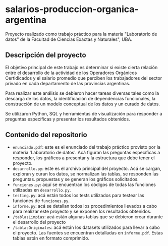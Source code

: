 # salarios-produccion-organica-argentina

Proyecto realizado como trabajo práctico para la materia "Laboratorio de datos" de la Facultad de Ciencias Exactas y Naturales", UBA.

## Descripción del proyecto

El objetivo principal de este trabajo es determinar si existe cierta relación entre el desarrollo de la actividad de los Operadores Orgánicos Certidicados y el salario promedio que perciben los trabajadores del sector privado en cada departamento de las provincias argentinas. 

Para realizar este análisis se debieron hacer tareas diversas tales como la descarga de los datos, la identificación de dependencias funcionales, la construcción de un modelo conceptual de los datos y un curado de datos. 

Se utilizaron Python, SQL y herramientas de visualización para responder a preguntas específicas y presentar los resultados obtenidos. 

## Contenido del repositorio

- `enunciado.pdf`: este es el enunciado del trabajo práctico provisto por la materia 'Laboratorio de datos'. Acá     figuran las preguntas específicas a responder, los gráficos a presentar y la estructura que debe tener el         proyecto. 
- `desarrollo.py`: este es el archivo principal del proyecto. Acá se cargan, exploran
  y curan los datos, se normalizan las tablas, se responden las preguntas.
  propuestas y se generan los gráficos solicitados.
- `funciones.py`: aquí se encuentran los códigos de todas las funciones utilizadas en `desarrollo.py`.
- `testing.py`: acá están todos los tests utilizados para testear las funciones de `funciones.py`.
- `informe.py`: acá se detallan todos los procedimientos llevados a cabo para realizar este proyecto y se exponen   los resultados obtenidos. 
- `/tablasLimpias`: acá están algunas tablas que se debieron crear durante el desarrollo del proyecto
- `/tablasOriginales`: acá están los datasets utilizados para llevar a cabo el proyecto. Las fuentes se           encuentran detalladas en `informe.pdf`. Estas tablas están en formato comprimido. 
